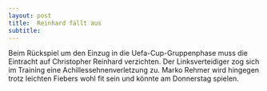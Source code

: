 ```yaml
---
layout: post
title:  Reinhard fällt aus
subtitle:  
---
```


Beim Rückspiel um den Einzug in die Uefa-Cup-Gruppenphase muss die Eintracht auf Christopher Reinhard verzichten. Der Linksverteidiger zog sich im Training eine Achillessehnenverletzung zu. Marko Rehmer wird hingegen trotz leichten Fiebers wohl fit sein und könnte am Donnerstag spielen.


